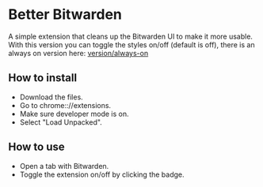 # Better Bitwarden

A simple extension that cleans up the Bitwarden UI to make it more usable.
With this version you can toggle the styles on/off (default is off), there is an always on version here:
[version/always-on](https://github.com/elipettingale/better-bitwarden/tree/version/always-on)

## How to install

- Download the files.
- Go to chrome:://extensions.
- Make sure developer mode is on.
- Select "Load Unpacked".

## How to use

- Open a tab with Bitwarden.
- Toggle the extension on/off by clicking the badge.
